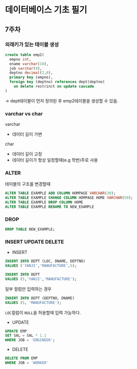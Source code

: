 # 데이터베이스 기초 필기

## 7주차

### 외래키가 있는 테이블 생성
```sql
create table emp2(
  empno int,
  ename varchar(10),
  job varchar(9),
  deptno decimal(2,0),
  primary key (empno),
  foreign key (deptno) references dept(deptno)
    on delete restrinct on update cascade
)
```
-> dept테이블이 먼저 정의된 후 emp2테이블을 생성할 수 있음.

### varchar vs char

varchar
- 데이터 길이 가변

char
- 데이터 길이 고정
- 데이터 길이가 항상 일정할때(e.g 학번)주로 사용

### ALTER
테이블의 구조를 변경할때
```SQL
ALTER TABLE EXAMPLE ADD COLUMN HOMPAGE VARCHAR(30);
ALTER TABLE EXAMPLE CHANGE COLUMN HOMPAGE HOME VARCHAR(50);
ALTER TABLE EXAMPLE DROP COLUMN HOME
ALTER TABLE EXAMPLE RENAME TO NEW_EXAMPLE
```

### DROP
```SQL
DROP TABLE NEW_EXAMPLE;
```

### INSERT UPDATE DELETE

- INSERT
```SQL
INSERT INTO DEPT (LOC, DNAME, DEPTNO)
VALUES ('YANJI','MANUFACTURE',5);
```
```SQL
INSERT INTO DEPT
VALUES (5,'YANJI','MANUFACTURE');
```
일부 컬럼만 입력하는 경우
```SQL
INSERT INTO DEPT (DEPTNO, DNAME)
VALUES (5, 'MANUFACTURE');
```
`LOC`컬럼이 `NULL`을 허용할때 입력 가능하다.

- UPDATE
```SQL
UPDATE EMP
SET SAL = SAL * 1.1
WHERE JOB = 'ENGINEER';
```
- DELETE
```SQL
DELETE FROM EMP
WHERE JOB = 'WORKER'
```
